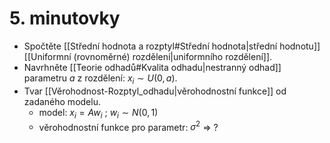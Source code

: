 # 5. minutovky

- Spočtěte [[Střední hodnota a rozptyl#Střední hodnota|střední hodnotu]] [[Uniformní (rovnoměrné) rozdělení|uniformního rozdělení]].
- Navrhněte [[Teorie odhadů#Kvalita odhadu|nestranný odhad]] parametru $a$ z rozdělení: $x_i \sim U(0,a)$.
- Tvar [[Věrohodnost-Rozptyl_odhadu|věrohodnostní funkce]] od zadaného modelu.
	- model: $x_i = A w_i$ ; $w_i \sim N(0,1)$
	- věrohodnostní funkce pro parametr: $\sigma^2$ => ?
